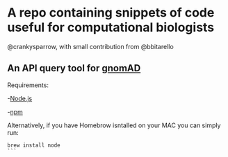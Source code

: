 # A repo containing snippets of code useful for computational biologists

@crankysparrow, with small contribution from @bbitarello

## An API query tool for [gnomAD](https://gnomad.broadinstitute.org/)
Requirements:

-[Node.js](https://nodejs.org/en/download/) 

-[npm](https://docs.npmjs.com/downloading-and-installing-node-js-and-npm)

Alternatively, if you have Homebrow isntalled on your MAC you can simply run:

````
brew install node
```


